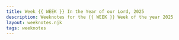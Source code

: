 ```yaml
---
title: Week {{ WEEK }} In the Year of our Lord, 2025
description: Weeknotes for the {{ WEEK }} Week of the year 2025
layout: weeknotes.njk
tags: weeknotes
---
```

